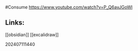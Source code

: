 
#Consume
https://www.youtube.com/watch?v=P_Q6avJGoWI

 

## Links: 

[[obsidian]]
[[excalidraw]]


202407111440
